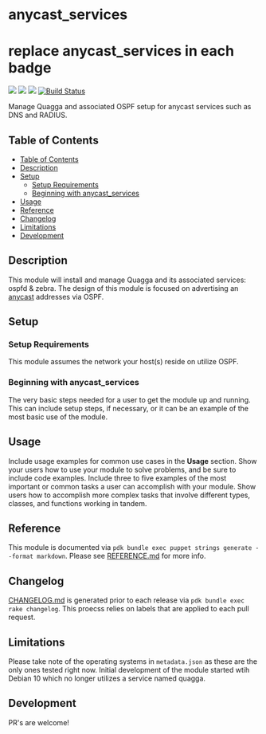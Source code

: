 # anycast_services

# replace anycast_services in each badge
![](https://img.shields.io/puppetforge/pdk-version/ploperations/anycast_services.svg?style=popout)
![](https://img.shields.io/puppetforge/v/ploperations/anycast_services.svg?style=popout)
![](https://img.shields.io/puppetforge/dt/ploperations/anycast_services.svg?style=popout)
[![Build Status](https://github.com/ploperations/ploperations-anycast_services/actions/workflows/pr_test.yml/badge.svg?branch=main)](https://github.com/ploperations/ploperations-anycast_services/actions/workflows/pr_test.yml)

Manage Quagga and associated OSPF setup for anycast services such as DNS and RADIUS.

## Table of Contents

- [Table of Contents](#table-of-contents)
- [Description](#description)
- [Setup](#setup)
  - [Setup Requirements](#setup-requirements)
  - [Beginning with anycast\_services](#beginning-with-anycast_services)
- [Usage](#usage)
- [Reference](#reference)
- [Changelog](#changelog)
- [Limitations](#limitations)
- [Development](#development)

## Description

This module will install and manage Quagga and its associated services: ospfd & zebra. The design of this module is focused on advertising an [anycast](https://www.cloudflare.com/learning/cdn/glossary/anycast-network/) addresses via OSPF.

## Setup

### Setup Requirements

This module assumes the network your host(s) reside on utilize OSPF.

### Beginning with anycast_services

The very basic steps needed for a user to get the module up and running. This
can include setup steps, if necessary, or it can be an example of the most basic
use of the module.

## Usage

Include usage examples for common use cases in the **Usage** section. Show your
users how to use your module to solve problems, and be sure to include code
examples. Include three to five examples of the most important or common tasks a
user can accomplish with your module. Show users how to accomplish more complex
tasks that involve different types, classes, and functions working in tandem.

## Reference

This module is documented via `pdk bundle exec puppet strings generate --format markdown`. Please see [REFERENCE.md](REFERENCE.md) for more info.

## Changelog

[CHANGELOG.md](CHANGELOG.md) is generated prior to each release via `pdk bundle exec rake changelog`. This proecss relies on labels that are applied to each pull request.

## Limitations

Please take note of the operating systems in `metadata.json` as these are the only ones tested right now. Initial development of the module started wtih Debian 10 which no longer utilizes a service named quagga.

## Development

PR's are welcome!
